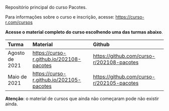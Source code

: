 
<!-- README.md is generated from README.Rmd. Please edit that file -->

Repositório principal do curso Pacotes.

Para informações sobre o curso e inscrição, acesse:
<https://curso-r.com/cursos>

**Acesse o material completo do curso escolhendo uma das turmas
abaixo**.

| Turma          | Material                                   | Github                                      |
| :------------- | :----------------------------------------- | :------------------------------------------ |
| Agosto de 2021 | <https://curso-r.github.io/202108-pacotes> | <https://github.com/curso-r/202108-pacotes> |
| Maio de 2021   | <https://curso-r.github.io/202105-pacotes> | <https://github.com/curso-r/202105-pacotes> |

**Atenção**: o material de cursos que ainda não começaram pode não
existir ainda.
